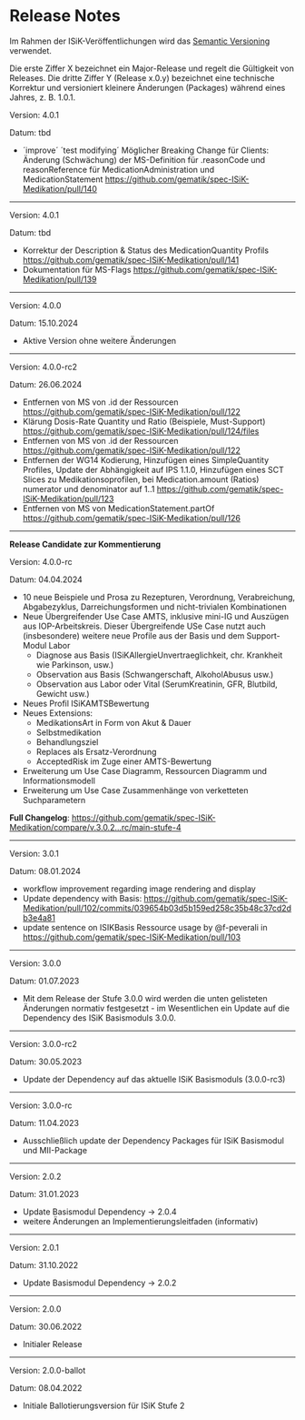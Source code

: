 # Release Notes

Im Rahmen der ISiK-Veröffentlichungen wird das [Semantic Versioning](https://semver.org/lang/de/) verwendet.

Die erste Ziffer X bezeichnet ein Major-Release und regelt die Gültigkeit von Releases. Die dritte Ziffer Y (Release x.0.y) bezeichnet eine technische Korrektur und versioniert kleinere Änderungen (Packages) während eines Jahres, z. B. 1.0.1.



Version: 4.0.1

Datum: tbd

* ´improve´ ´test modifying´ Möglicher Breaking Change für Clients: Änderung (Schwächung) der MS-Definition für .reasonCode und reasonReference für MedicationAdministration und MedicationStatement https://github.com/gematik/spec-ISiK-Medikation/pull/140


----

Version: 4.0.1

Datum: tbd

* Korrektur der Description & Status des MedicationQuantity Profils https://github.com/gematik/spec-ISiK-Medikation/pull/141
* Dokumentation für MS-Flags https://github.com/gematik/spec-ISiK-Medikation/pull/139
----

Version: 4.0.0

Datum: 15.10.2024

* Aktive Version ohne weitere Änderungen

----

Version: 4.0.0-rc2

Datum: 26.06.2024

- Entfernen von MS von .id der Ressourcen https://github.com/gematik/spec-ISiK-Medikation/pull/122
- Klärung Dosis-Rate Quantity und Ratio (Beispiele, Must-Support)  https://github.com/gematik/spec-ISiK-Medikation/pull/124/files
- Entfernen von MS von .id der Ressourcen https://github.com/gematik/spec-ISiK-Medikation/pull/122
- Entfernen der WG14 Kodierung, Hinzufügen eines SimpleQuantity Profiles, Update der Abhängigkeit auf IPS 1.1.0, Hinzufügen eines SCT Slices zu Medikationsoprofilen, bei Medication.amount (Ratios) numerator und denominator auf 1..1 https://github.com/gematik/spec-ISiK-Medikation/pull/123
- Entfernen von MS von MedicationStatement.partOf https://github.com/gematik/spec-ISiK-Medikation/pull/126

---
**Release Candidate zur Kommentierung**

Version: 4.0.0-rc

Datum: 04.04.2024

* 10 neue Beispiele und Prosa zu Rezepturen, Verordnung, Verabreichung, Abgabezyklus, Darreichungsformen und nicht-trivialen Kombinationen
* Neue Übergreifender Use Case AMTS, inklusive mini-IG und Auszügen aus IOP-Arbeitskreis. Dieser Übergreifende USe Case nutzt auch (insbesondere) weitere neue Profile aus der Basis und dem Support-Modul Labor
  * Diagnose aus Basis (ISiKAllergieUnvertraeglichkeit, chr. Krankheit wie Parkinson, usw.)
  * Observation aus Basis (Schwangerschaft, AlkoholAbusus usw.)
  * Observation aus Labor oder Vital (SerumKreatinin, GFR, Blutbild, Gewicht usw.)
* Neues Profil ISiKAMTSBewertung
* Neues Extensions: 
  * MedikationsArt in Form von Akut & Dauer
  * Selbstmedikation
  * Behandlungsziel
  * Replaces als Ersatz-Verordnung
  * AcceptedRisk im Zuge einer AMTS-Bewertung
* Erweiterung um Use Case Diagramm, Ressourcen Diagramm und Informationsmodell
* Erweiterung um Use Case Zusammenhänge von verketteten Suchparametern

**Full Changelog**: https://github.com/gematik/spec-ISiK-Medikation/compare/v.3.0.2...rc/main-stufe-4

----
Version: 3.0.1

Datum: 08.01.2024

* workflow improvement regarding image rendering and display
* Update dependency with Basis:  https://github.com/gematik/spec-ISiK-Medikation/pull/102/commits/039654b03d5b159ed258c35b48c37cd2db3e4a81
* update sentence on ISIKBasis Ressource usage by @f-peverali in https://github.com/gematik/spec-ISiK-Medikation/pull/103
----
Version: 3.0.0

Datum: 01.07.2023

* Mit dem Release der Stufe 3.0.0 wird werden die unten gelisteten Änderungen normativ festgesetzt - im Wesentlichen ein Update auf die Dependency des ISiK Basismoduls 3.0.0.

----
Version: 3.0.0-rc2

Datum: 30.05.2023

* Update der Dependency auf das aktuelle ISiK Basismoduls (3.0.0-rc3)

----
Version: 3.0.0-rc

Datum: 11.04.2023

* Ausschließlich update der Dependency Packages für ISiK Basismodul und MII-Package

----
Version: 2.0.2

Datum: 31.01.2023

- Update Basismodul Dependency -> 2.0.4
- weitere Änderungen an Implementierungsleitfaden (informativ)
----
Version: 2.0.1

Datum: 31.10.2022

- Update Basismodul Dependency -> 2.0.2
----
Version: 2.0.0

Datum: 30.06.2022

- Initialer Release

----
Version: 2.0.0-ballot

Datum: 08.04.2022

* Initiale Ballotierungsversion für ISiK Stufe 2
